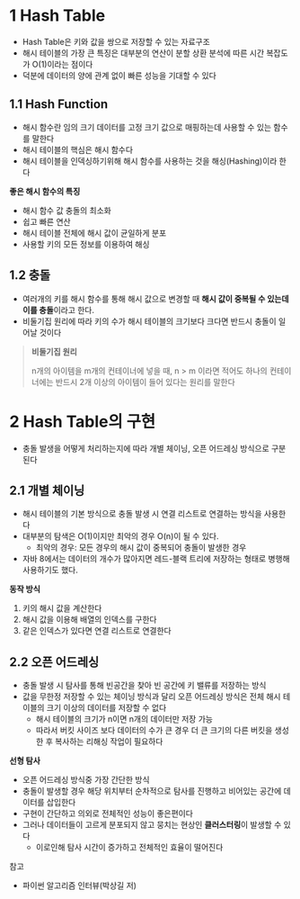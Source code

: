 # 1 Hash Table

* Hash Table은 키와 값을 쌍으로 저장할 수 있는 자료구조
* 해시 테이블의 가장 큰 특징은 대부분의 연산이 분할 상환 분석에 따른 시간 복잡도가 O(1)이라는 점이다
* 덕분에 데이터의 양에 관계 없이 빠른 성능을 기대할 수 있다



## 1.1 Hash Function

* 해시 함수란 임의 크기 데이터를 고정 크기 값으로 매핑하는데 사용할 수 있는 함수를 말한다
* 해시 테이블의 핵심은 해시 함수다
* 해시 테이블을 인덱싱하기위해 해시 함수를 사용하는 것을 해싱(Hashing)이라 한다



**좋은 해시 함수의 특징**

* 해시 함수 값 충돌의 최소화
* 쉽고 빠른 연산
* 해시 테이블 전체에 해시 값이 균일하게 분포
* 사용할 키의 모든 정보를 이용하여 해싱



## 1.2 충돌

* 여러개의 키를 해시 함수를 통해 해시 값으로 변경할 때 **해시 값이 중복될 수 있는데 이를 충돌**이라고 한다.
* 비둘기집 원리에 따라 키의 수가 해시 테이블의 크기보다 크다면 반드시 충돌이 일어날 것이다

> **비둘기집 원리**
>
> n개의 아이템을 m개의 컨테이너에 넣을 때, n > m 이라면 적어도 하나의 컨테이너에는 반드시 2개 이상의 아이템이 들어 있다는 원리를 말한다

# 2 Hash Table의 구현

* 충돌 발생을 어떻게 처리하는지에 따라 개별 체이닝, 오픈 어드레싱 방식으로 구분된다



## 2.1 개별 체이닝

* 해시 테이블의 기본 방식으로 충돌 발생 시 연결 리스트로 연결하는 방식을 사용한다
* 대부분의 탐색은 O(1)이지만 최악의 경우 O(n)이 될 수 있다.
  * 최악의 경우: 모든 경우의 해시 값이 중복되어 충돌이 발생한 경우
* 자바 8에서는 데이터의 개수가 많아지면 레드-블랙 트리에 저장하는 형태로 병행해 사용하기도 했다.



**동작 방식**

1. 키의 해시 값을 계산한다
2. 해시 값을 이용해 배열의 인덱스를 구한다
3. 같은 인덱스가 있다면 연결 리스트로 연결한다



## 2.2 오픈 어드레싱

* 충돌 발생 시 탐사를 통해 빈공간을 찾아 빈 공간에 키 밸류를 저장하는 방식
* 값을 무한정 저장할 수 있는 체이닝 방식과 달리 오픈 어드레싱 방식은 전체 해시 테이블의 크기 이상의 데이터를 저장할 수 없다
  * 해시 테이블의 크기가 n이면 n개의 데이터만 저장 가능
  * 따라서 버킷 사이즈 보다 데이터의 수가 큰 경우 더 큰 크기의 다른 버킷을 생성한 후 복사하는 리해싱 작업이 필요하다



**선형 탐사**

* 오픈 어드레싱 방식중 가장 간단한 방식
* 충돌이 발생할 경우 해당 위치부터 순차적으로 탐사를 진행하고 비어있는 공간에 데이터를 삽입한다
* 구현이 간단하고 의외로 전체적인 성능이 좋은편이다
* 그러나 데이터들이 고르게 분포되지 않고 뭉치는 현상인 **클러스터링**이 발생할 수 있다
  * 이로인해 탐사 시간이 증가하고 전체적인 효율이 떨어진다



참고

* 파이썬 알고리즘 인터뷰(박상길 저)